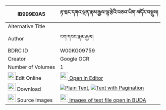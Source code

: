 |IB999E0A5|རྟ་ཝང་དགའ་ལྡན་རྣམ་རྒྱལ་ལྷ་རྩེའི་བཅའ་ཡིག་མདོར་བསྡུས། 
| --- | --- 
|Alternative Title |
|Author| ངག་དབང་རྣམ་རྒྱལ།
|BDRC ID | W00KG09759
|Creator | Google OCR
|Number of Volumes| 1
|<img width="25" src="https://img.icons8.com/color/25/000000/edit-property.png">Edit Online| [<img width="25" src="https://avatars.githubusercontent.com/u/45091458?s=200&v=4"> Open in Editor](http://editor.openpecha.org/IB999E0A5)
|<img width="25" src="https://img.icons8.com/fluent/48/000000/download-2.png"/>  Download | [![](https://img.icons8.com/color/20/000000/txt.png)Plain Text](https://github.com/Openpecha/IB999E0A5/releases/download/v1/ta_wang_ganden_namgyal_lhatse__plain_IB999E0A5.zip), [![](https://img.icons8.com/color/20/000000/txt.png)Text with Pagination](https://github.com/Openpecha/IB999E0A5/releases/download/v1/ta_wang_ganden_namgyal_lhatse__pages_IB999E0A5.zip)
|<img width="25" src="https://img.icons8.com/plasticine/100/000000/pictures-folder.png"/>  Source Images | [<img width="25" src="https://library.bdrc.io/icons/BUDA-small.svg"> Images of text file open in BUDA](https://library.bdrc.io/show/bdr:W00KG09759)